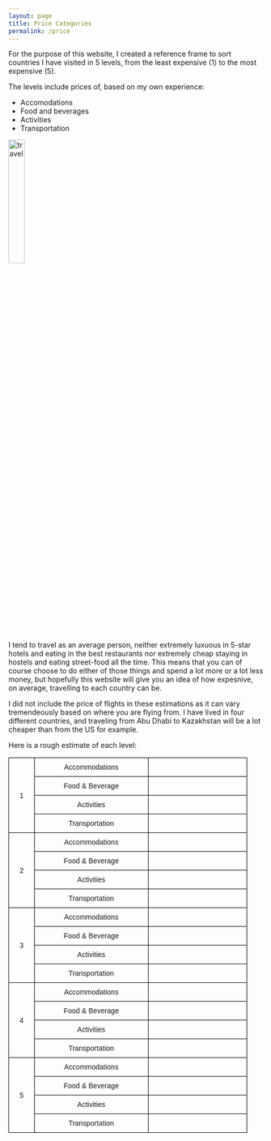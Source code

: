 ```yaml
---
layout: page
title: Price Categories
permalink: /price
---
```


For the purpose of this website, I created a reference frame to sort countries I have visited in 5 levels, from the least expensive (1) to the most expensive (5).

The levels include prices of, based on my own experience:
- Accomodations
- Food and beverages
- Activities
- Transportation

<img src="https://github.com/EstelleGvl/Around-the-World/blob/main/assets/img/puertorico/GOPR3670_ALTA3039056359705524600.JPG?raw=true" alt="travel" style="width:25%" float="left">


I tend to travel as an average person, neither extremely luxuous in 5-star hotels and eating in the best restaurants nor extremely cheap staying in hostels and eating street-food all the time. This means that you can of course choose to do either of those things and spend a lot more or a lot less money, but hopefully this website will give you an idea of how expesnive, on average, travelling to each country can be.

I did not include the price of flights in these estimations as it can vary tremendeously based on where you are flying from. I have lived in four different countries, and traveling from Abu Dhabi to Kazakhstan will be a lot cheaper than from the US for example. 

Here is a rough estimate of each level:
<style type="text/css">
.tg  {border-collapse:collapse;border-spacing:0;}
.tg td{border-color:black;border-style:solid;border-width:1px;font-family:Arial, sans-serif;font-size:14px;
  overflow:hidden;padding:10px 5px;word-break:normal;}
.tg th{border-color:black;border-style:solid;border-width:1px;font-family:Arial, sans-serif;font-size:14px;
  font-weight:normal;overflow:hidden;padding:10px 5px;word-break:normal;}
.tg .tg-nrix{text-align:center;vertical-align:middle}
</style>
<table class="tg" style="undefined;table-layout: fixed; width: 472px">
<colgroup>
<col style="width: 51px">
<col style="width: 225px">
<col style="width: 196px">
</colgroup>
<tbody>
  <tr>
    <td class="tg-nrix" rowspan="4"><span style="background-color:transparent">1</span></td>
    <td class="tg-nrix"><span style="background-color:transparent">Accommodations</span></td>
    <td class="tg-nrix"></td>
  </tr>
  <tr>
    <td class="tg-nrix"><span style="background-color:transparent">Food &amp; Beverage</span></td>
    <td class="tg-nrix"></td>
  </tr>
  <tr>
    <td class="tg-nrix">Activities</td>
    <td class="tg-nrix"></td>
  </tr>
  <tr>
    <td class="tg-nrix"><span style="background-color:transparent">Transportation</span></td>
    <td class="tg-nrix"></td>
  </tr>
  <tr>
    <td class="tg-nrix" rowspan="4">2</td>
    <td class="tg-nrix"><span style="background-color:transparent">Accommodations</span></td>
    <td class="tg-nrix"></td>
  </tr>
  <tr>
    <td class="tg-nrix"><span style="background-color:transparent">Food &amp; Beverage</span></td>
    <td class="tg-nrix"></td>
  </tr>
  <tr>
    <td class="tg-nrix">Activities</td>
    <td class="tg-nrix"></td>
  </tr>
  <tr>
    <td class="tg-nrix"><span style="background-color:transparent">Transportation</span></td>
    <td class="tg-nrix"></td>
  </tr>
  <tr>
    <td class="tg-nrix" rowspan="4"><span style="background-color:transparent">3</span></td>
    <td class="tg-nrix"><span style="background-color:transparent">Accommodations</span></td>
    <td class="tg-nrix"></td>
  </tr>
  <tr>
    <td class="tg-nrix"><span style="background-color:transparent">Food &amp; Beverage</span></td>
    <td class="tg-nrix"></td>
  </tr>
  <tr>
    <td class="tg-nrix">Activities</td>
    <td class="tg-nrix"></td>
  </tr>
  <tr>
    <td class="tg-nrix"><span style="background-color:transparent">Transportation</span></td>
    <td class="tg-nrix"></td>
  </tr>
  <tr>
    <td class="tg-nrix" rowspan="4">4</td>
    <td class="tg-nrix"><span style="background-color:transparent">Accommodations</span></td>
    <td class="tg-nrix"></td>
  </tr>
  <tr>
    <td class="tg-nrix"><span style="background-color:transparent">Food &amp; Beverage</span></td>
    <td class="tg-nrix"></td>
  </tr>
  <tr>
    <td class="tg-nrix"><span style="background-color:transparent">Activities</span></td>
    <td class="tg-nrix"></td>
  </tr>
  <tr>
    <td class="tg-nrix"><span style="background-color:transparent">Transportation</span></td>
    <td class="tg-nrix"></td>
  </tr>
  <tr>
    <td class="tg-nrix" rowspan="4">5</td>
    <td class="tg-nrix"><span style="background-color:transparent">Accommodations</span></td>
    <td class="tg-nrix"></td>
  </tr>
  <tr>
    <td class="tg-nrix"><span style="background-color:transparent">Food &amp; Beverage</span></td>
    <td class="tg-nrix"></td>
  </tr>
  <tr>
    <td class="tg-nrix"><span style="background-color:transparent">Activities</span></td>
    <td class="tg-nrix"></td>
  </tr>
  <tr>
    <td class="tg-nrix"><span style="background-color:transparent">Transportation</span></td>
    <td class="tg-nrix"></td>
  </tr>
</tbody>
</table>